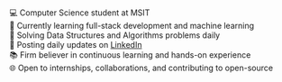 💻 Computer Science student at MSIT <br>
🌱 Currently learning full-stack development and machine learning <br>
🧠 Solving Data Structures and Algorithms problems daily <br>
🔗 Posting daily updates on [LinkedIn](www.linkedin.com/in/marsha-sharma-8b99b42b5) <br>
📚 Firm believer in continuous learning and hands-on experience <br>
🌐 Open to internships, collaborations, and contributing to open-source
